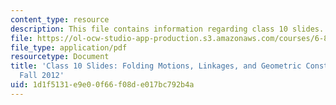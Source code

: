 ```yaml
---
content_type: resource
description: This file contains information regarding class 10 slides.
file: https://ol-ocw-studio-app-production.s3.amazonaws.com/courses/6-849-geometric-folding-algorithms-linkages-origami-polyhedra-fall-2012/1d1f5131e9e00f66f08de017bc792b4a_MIT6_849F12_slidesC10.pdf
file_type: application/pdf
resourcetype: Document
title: 'Class 10 Slides: Folding Motions, Linkages, and Geometric Construction, 6.849
  Fall 2012'
uid: 1d1f5131-e9e0-0f66-f08d-e017bc792b4a
---
```

